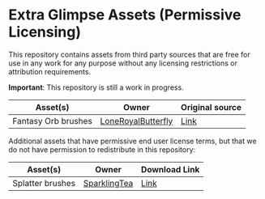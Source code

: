 # Extra Glimpse Assets (Permissive Licensing)
This repository contains assets from third party sources that are free for use in any work for any purpose without any licensing restrictions or attribution requirements.

**Important**: This repository is still a work in progress.

| Asset(s) | Owner | Original source |
| -------- | ----- | --------------- |
| Fantasy Orb brushes | [LoneRoyalButterfly](https://www.deviantart.com/loneroyalbutterfly) | [Link](https://www.deviantart.com/loneroyalbutterfly/art/Fantasy-Orb-Brushes-For-GIMP-265079142) |

Additional assets that have permissive end user license terms, but that we do not have permission to redistribute in this repository:

| Asset(s) | Owner | Download Link |
| -------- | ----- | ------------- |
| Splatter brushes | [SparklingTea](https://sparklingtea.deviantart.com/) | [Link](https://www.deviantart.com/project-gimpbc/art/GIMP-Splatter-Brushes-48299826) |


